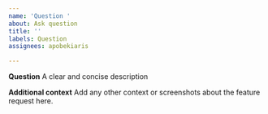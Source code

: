 ```yaml
---
name: 'Question '
about: Ask question
title: ''
labels: Question
assignees: apobekiaris

---
```


**Question**
A clear and concise description

**Additional context**
Add any other context or screenshots about the feature request here.
